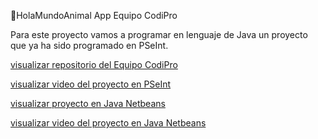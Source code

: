 🐶HolaMundoAnimal App Equipo CodiPro

Para este proyecto vamos a programar en lenguaje de Java un proyecto que ya ha sido programado en PSeInt.

[visualizar repositorio del Equipo CodiPro](https://github.com/CodeStrong2023/SegundoSemestreCodiPro)

[visualizar video del proyecto en PSeInt](https://www.youtube.com/watch?v=jWhF1lcBhNo)

[visualizar proyecto en Java Netbeans](https://github.com/CodeStrong2023/HolaMundoAnimal/tree/ed7eced3336eee51634940fafb283bfa7c2b4c0c)

[visualizar video del proyecto en Java Netbeans]()
